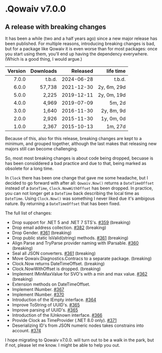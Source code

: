﻿# .Qowaiv v7.0.0
## A release with breaking changes
It has been a while (two and a half years ago) since a new major release has
been published. For multiple reasons, introducing breaking changes is bad,
but for a package like Qowaiv it is even worse than for most packages:
once you start using them, you'll end up having the dependency everywhere.
(Which is a good thing, I would argue.)

| Version | Downloads |   Released |   life time |
|--------:|----------:|-----------:|------------:|
|   7.0.0 |    t.b.d. | 2024-06-28 |      t.b.d. |
|   6.0.0 |    57,738 | 2021-12-30 | 2y, 6m, 29d |
|   5.0.0 |     2,225 | 2019-12-11 | 2y, 0m, 19d |
|   4.0.0 |     4,969 | 2019-07-09 |     5m,  2d |
|   3.0.0 |     1,640 | 2016-11-30 | 2y, 8m,  9d |
|   2.0.0 |     2,926 | 2015-11-30 | 1y, 0m,  0d |
|   1.0.0 |     2,367 | 2015-10-13 |     1m, 27d |

Because of this, also for this release, breaking changes are kept to a
minimum, and grouped together, although the last makes that releasing new
majors still can become challenging.

So, most most breaking changes is about code being dropped, becuase is has been
considdered a bad practice and due to that, being marked as obsolete for a long
time.

In `Clock` there has been one change that gave me some headache, but I decided
to go forward with after all: `Qowaiv.Now()` returns a `DateTimeOffset` instead
of a `DateTime`, `Clock.NowWithOffset` has been dropped. In practice, you can
not longer get a `DateTime` back describing the local time as `DateTime`. Using
`Clock.Now()` was something I never liked due it's ambigous nature. By returning
a `DateTimeOffset` that has been fixed.

The full list of changes:
- Drop support for .NET 5 and .NET 7 STS's. [#359](https://github.com/Qowaiv/Qowaiv/pull/359) (breaking)
- Drop email address collection. [#382](https://github.com/Qowaiv/Qowaiv/pull/382) (breaking)
- Drop Gender. [#361](https://github.com/Qowaiv/Qowaiv/pull/361) (breaking)
- Drop public static IsValid(string) methods. [#361](https://github.com/Qowaiv/Qowaiv/pull/361) (breaking)
- Align Parse and TryParse provider naming with IParsable. [#360](https://github.com/Qowaiv/Qowaiv/pull/360) (breaking)
- Seal all JSON converters. [#361](https://github.com/Qowaiv/Qowaiv/pull/361) (breaking)
- Move Qowaiv.Diagnostics.Contracs to a separate package. (breaking)
- Clock.Now returns DateTimeOffset. (breaking)
- Clock.NowWithOffset is dropped. (breaking)
- Implement IMinMaxValue<TSelf> for SVO's with a min and max value. [#362](https://github.com/Qowaiv/Qowaiv/pull/362) (breaking)
- Extension methods on DateTimeOffset.
- Implement INumber<Percentage>. [#367](https://github.com/Qowaiv/Qowaiv/pull/367)
- Implement INumber<Amount>. [#370](https://github.com/Qowaiv/Qowaiv/pull/370)
- Introduction of the IEmpty<TSelf> interface. [#364](https://github.com/Qowaiv/Qowaiv/pull/354)
- Improve ToString of UUID's. [#365](https://github.com/Qowaiv/Qowaiv/pull/365)
- Improve parsing of UUID's. [#365](https://github.com/Qowaiv/Qowaiv/pull/365)
- Introduction of the IUnknown<TSelf> interface. [#366](https://github.com/Qowaiv/Qowaiv/pull/366)
- Provide Clock as TimeProvider (.NET 8.0 only). [#371](https://github.com/Qowaiv/Qowaiv/pull/371)
- Deserializing ID's from JSON numeric nodes takes constrains into account. [#374](https://github.com/Qowaiv/Qowaiv/pull/374)

I hope migrating to Qowaiv v7.0.0. will turn out to be a walk in the park, but
if not, please let me know. I might be able to help you out.
